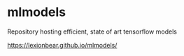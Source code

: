 # mlmodels
Repository hosting efficient, state of art tensorflow models

https://lexionbear.github.io/mlmodels/
